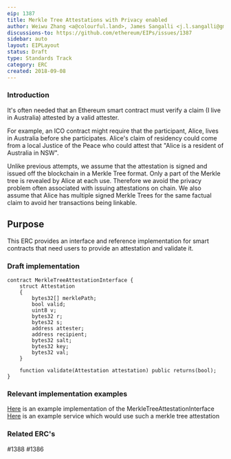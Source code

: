 ```yaml
---
eip: 1387
title: Merkle Tree Attestations with Privacy enabled
author: Weiwu Zhang <a@colourful.land>, James Sangalli <j.l.sangalli@gmail.com>
discussions-to: https://github.com/ethereum/EIPs/issues/1387
sidebar: auto
layout: EIPLayout
status: Draft
type: Standards Track
category: ERC
created: 2018-09-08
---
```


### Introduction

It's often needed that an Ethereum smart contract must verify a claim (I live in Australia) attested by a valid attester.

For example, an ICO contract might require that the participant, Alice, lives in Australia before she participates. Alice's claim of residency could come from a local Justice of the Peace who could attest that "Alice is a resident of Australia in NSW".

Unlike previous attempts, we assume that the attestation is signed and issued off the blockchain in a Merkle Tree format. Only a part of the Merkle tree is revealed by Alice at each use. Therefore we avoid the privacy problem often associated with issuing attestations on chain. We also assume that Alice has multiple signed Merkle Trees for the same factual claim to avoid her transactions being linkable.

## Purpose

This ERC provides an interface and reference implementation for smart contracts that need users to provide an attestation and validate it.

### Draft implementation

```solidity
contract MerkleTreeAttestationInterface {
    struct Attestation
    {
        bytes32[] merklePath;
        bool valid;
        uint8 v;
        bytes32 r;
        bytes32 s;
        address attester;
        address recipient;
        bytes32 salt;
        bytes32 key;
        bytes32 val;
    }

    function validate(Attestation attestation) public returns(bool);
}

```

### Relevant implementation examples

[Here](https://github.com/alpha-wallet/blockchain-attestation/blob/master/ethereum/lib/MerkleTreeAttestation.sol) is an example implementation of the MerkleTreeAttestationInterface
[Here](https://github.com/alpha-wallet/blockchain-attestation/blob/master/ethereum/example-james-squire/james-squire.sol) is an example service which would use such a merkle tree attestation

### Related ERC's

#1388 #1386

